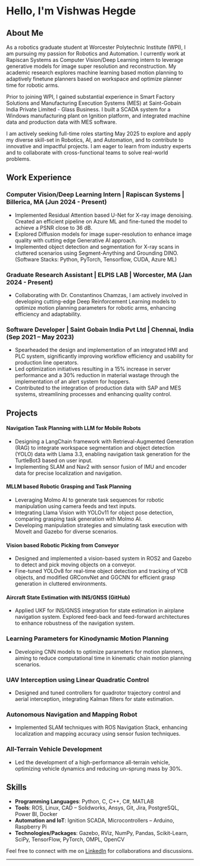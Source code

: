 # Hello, I'm Vishwas Hegde

## About Me
As a robotics graduate student at Worcester Polytechnic Institute (WPI), I am pursuing my passion for Robotics and Automation. I currently work at Rapiscan Systems as Computer Vision/Deep Learning intern to leverage generative models for image super resolution and reconstruction. My academic research explores machine learning based motion planning to adaptively finetune planners based on workspace and optimize planner time for robotic arms.

Prior to joining WPI, I gained substantial experience in Smart Factory Solutions and Manufacturing Execution Systems (MES) at Saint-Gobain India Private Limited - Glass Business. I built a SCADA system for a Windows manufacturing plant on Ignition platform, and integrated machine data and production data with MES software.

I am actively seeking full-time roles starting May 2025 to explore and apply my diverse skill-set in Robotics, AI, and Automation, and to contribute to innovative and impactful projects. I am eager to learn from industry experts and to collaborate with cross-functional teams to solve real-world problems.

## Work Experience
### Computer Vision/Deep Learning Intern | Rapiscan Systems | Billerica, MA (Jun 2024 - Present)
-	Implemented Residual Attention based U-Net for X-ray image denoising. Created an efficient pipeline on Azure ML and fine-tuned the model to achieve a PSNR close to 36 dB.
-	Explored Diffusion models for image super-resolution to enhance image quality with cutting edge Generative AI approach.
-	Implemented object detection and segmentation for X-ray scans in cluttered scenarios using Segment-Anything and Grounding DINO. (Software Stacks: Python, PyTorch, Tensorflow, CUDA, Azure ML)
  
### Graduate Research Assistant | ELPIS LAB | Worcester, MA (Jan 2024 - Present)
- Collaborating with Dr. Constantinos Chamzas, I am actively involved in developing cutting-edge Deep Reinforcement Learning models to optimize motion planning parameters for robotic arms, enhancing efficiency and adaptability.

### Software Developer | Saint Gobain India Pvt Ltd | Chennai, India (Sep 2021 – May 2023)
- Spearheaded the design and implementation of an integrated HMI and PLC system, significantly improving workflow efficiency and usability for production line operators.
- Led optimization initiatives resulting in a 15% increase in server performance and a 30% reduction in material wastage through the implementation of an alert system for hoppers.
- Contributed to the integration of production data with SAP and MES systems, streamlining processes and enhancing quality control.

## Projects
#### Navigation Task Planning with LLM for Mobile Robots
-	Designing a LangChain framework with Retrieval-Augmented Generation (RAG) to integrate workspace segmentation and object detection (YOLO) data with Llama 3.3, enabling navigation task generation for the TurtleBot3 based on user input.
-	Implementing SLAM and Nav2 with sensor fusion of IMU and encoder data for precise localization and navigation.

#### MLLM based Robotic Grasping and Task Planning 
-	Leveraging Molmo AI to generate task sequences for robotic manipulation using camera feeds and text inputs.
-	Integrating Llama Vision with YOLOv11 for object pose detection, comparing grasping task generation with Molmo AI.
-	Developing manipulation strategies and simulating task execution with MoveIt and Gazebo for diverse scenarios.

#### Vision based Robotic Picking from Conveyor
-	Designed and implemented a vision-based system in ROS2 and Gazebo to detect and pick moving objects on a conveyor.
-	Fine-tuned YOLOv8 for real-time object detection and tracking of YCB objects, and modified GRConvNet and GGCNN for efficient grasp generation in cluttered environments.

#### Aircraft State Estimation with INS/GNSS (GitHub)                                                                                          
-	Applied UKF for INS/GNSS integration for state estimation in airplane navigation system. Explored feed-back and feed-forward architectures to enhance robustness of the navigation system.  

### Learning Parameters for Kinodynamic Motion Planning
- Developing CNN models to optimize parameters for motion planners, aiming to reduce computational time in kinematic chain motion planning scenarios.

### UAV Interception using Linear Quadratic Control 
- Designed and tuned controllers for quadrotor trajectory control and aerial interception, integrating Kalman filters for state estimation.

### Autonomous Navigation and Mapping Robot
- Implemented SLAM techniques with ROS Navigation Stack, enhancing localization and mapping accuracy using sensor fusion techniques.

### All-Terrain Vehicle Development 
- Led the development of a high-performance all-terrain vehicle, optimizing vehicle dynamics and reducing un-sprung mass by 30%.

## Skills
- **Programming Languages**: Python, C, C++, C#, MATLAB
- **Tools**: ROS, Linux, CAD – Solidworks, Ansys, Git, Jira, PostgreSQL, Power BI, Docker
- **Automation and IoT**: Ignition SCADA, Microcontrollers – Arduino, Raspberry Pi
- **Technologies/Packages**: Gazebo, RViz, NumPy, Pandas, Scikit-Learn, SciPy, TensorFlow, PyTorch, OMPL, OpenCV

Feel free to connect with me on [LinkedIn](https://www.linkedin.com/in/vishwas-d-hegde/) for collaborations and discussions.

---
